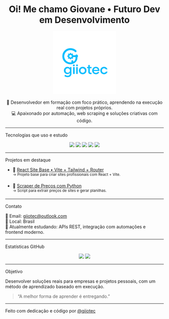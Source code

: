 <h1 align="center">Oi! Me chamo Giovane • Futuro Dev em Desenvolvimento </h1>

<p align="center">
  <img src="https://github.com/giiotec/giiotec/blob/main/logo-giiotec.png" width="200px" alt="Logo Giiotec" />
</p>

<p align="center"> 
🧠 Desenvolvedor em formação com foco prático, aprendendo na execução real com projetos próprios. <br/>
💻 Apaixonado por automação, web scraping e soluções criativas com código.
</p>

---

 Tecnologias que uso e estudo

<div align="center">
  <img src="https://img.shields.io/badge/React-20232A?style=for-the-badge&logo=react&logoColor=61DAFB" />
  <img src="https://img.shields.io/badge/Vite-646CFF?style=for-the-badge&logo=vite&logoColor=white" />
  <img src="https://img.shields.io/badge/TailwindCSS-06B6D4?style=for-the-badge&logo=tailwindcss&logoColor=white" />
  <img src="https://img.shields.io/badge/JavaScript-F7DF1E?style=for-the-badge&logo=javascript&logoColor=black" />
  <img src="https://img.shields.io/badge/Python-3776AB?style=for-the-badge&logo=python&logoColor=white" />
</div>

---

 Projetos em destaque

- 🔗 [React Site Base • Vite + Tailwind + Router](https://github.com/giiotec/react-site-base-giiotec)  
  <sup>→ Projeto base para criar sites profissionais com React + Vite.</sup>

- 🔗 [Scraper de Preços com Python](https://github.com/giiotec/scraper-precos-python)  
  <sup>→ Script para extrair preços de sites e gerar planilhas.</sup>

---

 Contato

📧 Email: giiotec@outlook.com  
📍 Local: Brasil  
🌱 Atualmente estudando: APIs REST, integração com automações e frontend moderno.

---

 Estatísticas GitHub

<p align="center">
  <img height="150em" src="https://github-readme-stats.vercel.app/api?username=giiotec&show_icons=true&theme=radical" />
  <img height="150em" src="https://github-readme-stats.vercel.app/api/top-langs/?username=giiotec&layout=compact&theme=radical" />
</p>

---

 Objetivo

Desenvolver soluções reais para empresas e projetos pessoais, com um método de aprendizado baseado em execução.  
> “A melhor forma de aprender é entregando.”

---

 Feito com dedicação e código por [@giiotec](https://github.com/giiotec
)
